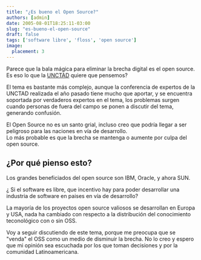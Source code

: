 ```yaml
---
title: "¿Es bueno el Open Source?"
authors: [admin]
date: 2005-08-01T18:25:11-03:00
slug: "es-bueno-el-open-source"
draft: false
tags: ['software libre', 'floss', 'open source']
image:
  placement: 3
---
```


Parece que la bala mágica para eliminar la brecha digital es el open
source.\
Es eso lo que la [UNCTAD](http://www.unctad.org/sp/docs/c3em21d2_sp.pdf)
quiere que pensemos?

El tema es bastante más complejo, aunque la conferencia de expertos de
la UNCTAD realizada el año pasado tiene mucho que aportar, y se
encuentra soportada por verdaderos expertos en el tema, los problemas
surgen cuando personas de fuera del campo se ponen a discutir del tema,
generando confusión.

El Open Source no es un santo grial, incluso creo que podría llegar a
ser peligroso para las naciones en vía de desarrollo.\
Lo más probable es que la brecha se mantenga o aumente por culpa del
open source.

## **¿Por qué pienso esto?**

Los grandes beneficiados del open source son IBM, Oracle, y ahora SUN.

¿ Si el software es libre, que incentivo hay para poder desarrollar una
industria de software en paises en vía de desarrollo?

La mayoría de los proyectos open source valiosos se desarrollan en
Europa y USA, nada ha cambiado con respecto a la distribución del
conocimiento teconológico con o sin OSS.

Voy a seguir discutiendo de este tema, porque me preocupa que se
"venda" el OSS como un medio de disminuir la brecha. No lo creo y
espero que mi opinión sea escuchada por los que toman decisiones y por
la comunidad Latinoamericana.

